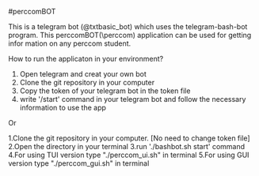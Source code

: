 
#perccomBOT

This is a telegram bot (@txtbasic_bot) which uses the telegram-bash-bot program. This perccomBOT(\perccom) application can be used for getting infor mation on any perccom student.  

How to run the applicaton in your environment?
  1. Open telegram and creat your own bot
  2. Clone the git repository in your computer
  4. Copy the token of your telegram bot in the token file
  5. write '/start' command in your telegram bot and follow the necessary information to use the app
  
Or

1.Clone the git repository in your computer. [No need to change token file]
2.Open the directory in your terminal
3.run './bashbot.sh start' command 
4.For using TUI version type "./perccom_ui.sh" in terminal
5.For using GUI version type "./perccom_gui.sh" in terminal

